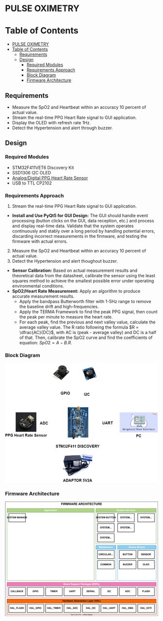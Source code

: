 # PULSE OXIMETRY

# Table of Contents
- [PULSE OXIMETRY](#pulse-oximetry)
- [Table of Contents](#table-of-contents)
  - [Requirements](#requirements)
  - [Design](#design)
    - [Required Modules](#required-modules)
    - [Requirements Approach](#requirements-approach)
    - [Block Diagram](#block-diagram)
    - [Firmware Architecture](#firmware-architecture)

<a id="#1-requirements"></a>

## Requirements

* Measure the SpO2 and Heartbeat within an accuracy 10 percent of actual value.
* Stream the real-time PPG Heart Rate signal to GUI application.
* Display the OLED with refresh rate 1Hz.
* Detect the Hypertension and alert through buzzer.

<a id="#firmware-architecture"></a>

## Design

### Required Modules

* STM32F411VET6 Discovery Kit
* SSD1306 I2C OLED
* [Analog/Digital PPG Heart Rate Sensor](https://hshop.vn/products/cam-bien-nhip-tim-dfrobot-gravity-analog-digital-ppg-heart-rate-sensor)
* USB to TTL CP2102 


### Requirements Approach
1. Stream the real-time PPG Heart Rate signal to GUI application.

* **Install and Use PyQt5 for GUI Design:** The GUI should handle event processing (button clicks on the GUI, data reception, etc.) and process and display real-time data. Validate that the system operates continuously and stably over a long period by handling potential errors, discarding incorrect measurements in the firmware, and testing the firmware with actual errors.
  
2. Measure the SpO2 and Heartbeat within an accuracy 10 percent of actual value.
3. Detect the Hypertension and alert thoughout buzzer.
* **Sensor Calibration:** Based on actual measurement results and theoretical data from the datasheet, calibrate the sensor using the least squares method to achieve the smallest possible error under operating environmental conditions.
* **SpO2/Heart Rate Measurement:** Apply an algorithm to produce accurate measurement results.
  * Apply the bandpass Butterworth filter with 1-5Hz range to remove the baseline drift and high-frequencies.
  * Apply the TERMA Framework to find the peak PPG signal, then count the peak per minute to measure the heart rate.
  * For each peak, find the previous and next valley value, calculate the average valley value. The R ratio following the formula $R = \dfrac{AC}{DC}$, with AC is (peak - average valley) and DC is a half of that. Then, calibrate the SpO2 curve and find the coefficients of equation: $SpO2 = A - B.R$.

### Block Diagram

 <p align="center">
  <img src="./img/block_diagram.png" alt="Block Diagram" width="600" height="auto">
</p>

### Firmware Architecture

 <p align="center">
  <img src="./img/firmware_architecture.svg" alt="Firmware Architecture" width="600" height="auto">
</p>